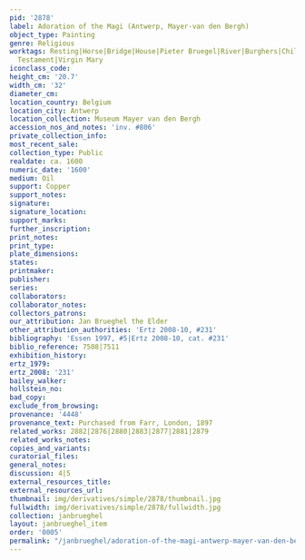 ```yaml
---
pid: '2878'
label: Adoration of the Magi (Antwerp, Mayer-van den Bergh)
object_type: Painting
genre: Religious
worktags: Resting|Horse|Bridge|House|Pieter Bruegel|River|Burghers|Children|Soldiers|Christ|New
  Testament|Virgin Mary
iconclass_code:
height_cm: '20.7'
width_cm: '32'
diameter_cm:
location_country: Belgium
location_city: Antwerp
location_collection: Museum Mayer van den Bergh
accession_nos_and_notes: 'inv. #806'
private_collection_info:
most_recent_sale:
collection_type: Public
realdate: ca. 1600
numeric_date: '1600'
medium: Oil
support: Copper
support_notes:
signature:
signature_location:
support_marks:
further_inscription:
print_notes:
print_type:
plate_dimensions:
states:
printmaker:
publisher:
series:
collaborators:
collaborator_notes:
collectors_patrons:
our_attribution: Jan Brueghel the Elder
other_attribution_authorities: 'Ertz 2008-10, #231'
bibliography: 'Essen 1997, #5|Ertz 2008-10, cat. #231'
biblio_reference: 7508|7511
exhibition_history:
ertz_1979:
ertz_2008: '231'
bailey_walker:
hollstein_no:
bad_copy:
exclude_from_browsing:
provenance: '4448'
provenance_text: Purchased from Farr, London, 1897
related_works: 2882|2876|2880|2883|2877|2881|2879
related_works_notes:
copies_and_variants:
curatorial_files:
general_notes:
discussion: 4|5
external_resources_title:
external_resources_url:
thumbnail: img/derivatives/simple/2878/thumbnail.jpg
fullwidth: img/derivatives/simple/2878/fullwidth.jpg
collection: janbrueghel
layout: janbrueghel_item
order: '0005'
permalink: "/janbrueghel/adoration-of-the-magi-antwerp-mayer-van-den-bergh"
---
```

